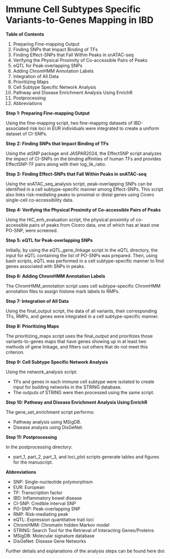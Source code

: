 # Immune Cell Subtypes Specific Variants-to-Genes Mapping in IBD

__Table of Contents__

1. Preparing Fine-mapping Output
2. Finding SNPs that Impact Binding of TFs
3. Finding Effect-SNPs that Fall Within Peaks in snATAC-seq
4. Verifying the Physical Proximity of Co-accessible Pairs of Peaks
5. eQTL for Peak-overlapping SNPs
6. Adding ChromHMM Annotation Labels
7. Integration of All Data
8. Prioritizing Maps
9. Cell Subtype Specific Network Analysis
10. Pathway and Disease Enrichment Analysis Using EnrichR
11. Postprocessing
12. Abbreviations


__Step 1: Preparing Fine-mapping Output__

Using the fine-mapping script, two fine-mapping datasets of IBD-associated risk loci in EUR individuals were integrated to create a uniform dataset of CI-SNPs.


__Step 2: Finding SNPs that Impact Binding of TFs__

Using the atSNP package and JASPAR2024, the EffectSNP script analyzes the impact of CI-SNPs on the binding affinities of human TFs and provides EffectSNP-TF pairs along with their log_lik_ratio.


__Step 3: Finding Effect-SNPs that Fall Within Peaks in snATAC-seq__

Using the snATAC_seq_analysis script, peak-overlapping SNPs can be identified in a cell subtype-specific manner among Effect-SNPs. This script also links risk-mediating peaks to proximal or distal genes using Cicero single-cell co-accessibility data.


__Step 4: Verifying the Physical Proximity of Co-accessible Pairs of Peaks__

Using the HiC_enh_evaluation script, the physical proximity of co-accessible pairs of peaks from Cicero data, one of which has at least one PO-SNP, were screened.


__Step 5: eQTL for Peak-overlapping SNPs__

Initially, by using the eQTL_gene_linkage script in the eQTL directory, the input for eQTL containing the list of PO-SNPs was prepared.
Then, using bash scripts, eQTL was performed in a cell subtype-specific manner to find genes associated with SNPs in peaks.


__Step 6: Adding ChromHMM Annotation Labels__

The ChromHMM_annotation script uses cell subtype-specific ChromHMM annotation files to assign histone mark labels to RMPs.


__Step 7: Integration of All Data__

Using the final_output script, the data of all variants, their corresponding TFs, RMPs, and genes were integrated in a cell subtype-specific manner.


__Step 8: Prioritizing Maps__

The prioritizing_maps script uses the final_output and prioritizes those variants-to-genes maps that have genes showing up in at least two methods of gene linkage, and filters out others that do not meet this criterion.


__Step 9: Cell Subtype Specific Network Analysis__

Using the network_analysis script:
- TFs and genes in each immune cell subtype were isolated to create input for building networks in the STRING database.
- The outputs of STRING were then processed using the same script.


__Step 10: Pathway and Disease Enrichment Analysis Using EnrichR__

The gene_set_enrichment script performs:
- Pathway analysis using MSigDB.
- Disease analysis using DisGeNet.


__Step 11: Postprocessing__

In the postprocessing directory:
- part_1, part_2, part_3, and loci_plot scripts generate tables and figures for the manuscript.


__Abbreviations__

- SNP: Single-nucleotide polymorphism
- EUR: European
- TF: Transcription factor
- IBD: Inflammatory bowel disease
- CI-SNP: Credible interval SNP
- PO-SNP: Peak-overlapping SNP
- RMP: Risk-mediating peak
- eQTL: Expression quantitative trait loci
- ChromHMM: Chromatin hidden Markov model
- STRING: Search Tool for the Retrieval of Interacting Genes/Proteins
- MSigDB: Molecular signature database
- DisGeNet: Disease Gene Networks


Further detials and explanations of the analysis steps can be found here doi:
